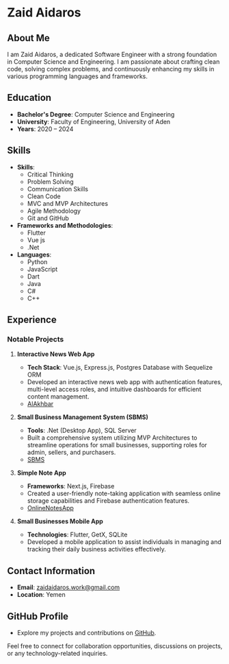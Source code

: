 # Zaid Aidaros

## About Me
I am Zaid Aidaros, a dedicated Software Engineer with a strong foundation in Computer Science and Engineering. I am passionate about crafting clean code, solving complex problems, and continuously enhancing my skills in various programming languages and frameworks.

## Education
- **Bachelor's Degree**: Computer Science and Engineering
- **University**: Faculty of Engineering, University of Aden
- **Years**: 2020 – 2024

## Skills
- **Skills**:
  - Critical Thinking
  - Problem Solving
  - Communication Skills
  - Clean Code
  - MVC and MVP Architectures
  - Agile Methodology
  - Git and GitHub
- **Frameworks and Methodologies**:
  - Flutter
  - Vue js
  - .Net
- **Languages**:
  - Python
  - JavaScript
  - Dart
  - Java
  - C#
  - C++

## Experience
### Notable Projects
1. **Interactive News Web App**
   - **Tech Stack**: Vue.js, Express.js, Postgres Database with Sequelize ORM
   - Developed an interactive news web app with authentication features, multi-level access roles, and intuitive dashboards for efficient content management.
   - [AlAkhbar](github.com/zaidaidaros/news)

2. **Small Business Management System (SBMS)**
   - **Tools**: .Net (Desktop App), SQL Server
   - Built a comprehensive system utilizing MVP Architectures to streamline operations for small businesses, supporting roles for admin, sellers, and purchasers.
   - [SBMS](github.com/zaidaidaros/SBMS)

3. **Simple Note App**
   - **Frameworks**: Next.js, Firebase
   - Created a user-friendly note-taking application with seamless online storage capabilities and Firebase authentication features.
   - [OnlineNotesApp](github.com/zaidaidaros/OnlineNotesApp)

4. **Small Businesses Mobile App**
   - **Technologies**: Flutter, GetX, SQLite
   - Developed a mobile application to assist individuals in managing and tracking their daily business activities effectively.

## Contact Information
- **Email**: zaidaidaros.work@gmail.com
- **Location**: Yemen

## GitHub Profile
- Explore my projects and contributions on [GitHub](https://github.com/zaidaidaros).

Feel free to connect for collaboration opportunities, discussions on projects, or any technology-related inquiries.
